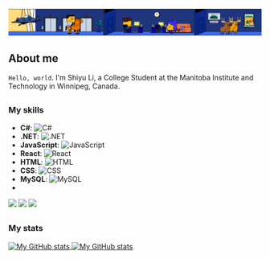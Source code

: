 ![Banner](banner.gif)

## About me

`Hello, world`. I'm Shiyu Li, a College Student at the Manitoba Institute and Technology in Winnipeg, Canada.




##

### My skills

- **C#**: ![C#](https://img.shields.io/badge/C%23-Skill-blue)
- **.NET**: ![.NET](https://img.shields.io/badge/.NET-Skill-blue)
- **JavaScript**: ![JavaScript](https://img.shields.io/badge/JavaScript-Skill-yellow)
- **React**: ![React](https://img.shields.io/badge/React-Skill-blue)
- **HTML**: ![HTML](https://img.shields.io/badge/HTML-Skill-red)
- **CSS**: ![CSS](https://img.shields.io/badge/CSS-Skill-brightgreen)
- **MySQL**: ![MySQL](https://img.shields.io/badge/MySQL-Skill-orange)
- 
![](https://img.shields.io/badge/code-javascript-informational?style=for-the-badge&logo=javascript&logoColor=white&color=5E74C2)
![](https://img.shields.io/badge/web-html-informational?style=for-the-badge&logo=html5&logoColor=white&color=5E74C2)
![](https://img.shields.io/badge/web-css-informational?style=for-the-badge&logo=css3&logoColor=white&color=5E74C2)

##

### My stats

<a href="https://github.com/shiyuli05">
  <img height="205px" align="center" src="https://github-readme-stats.vercel.app/api?username=shiyuli05&theme=vue&show_icons=true" alt="My GitHub stats" />
</a>
<a href="https://github.com/mrspecht">
  <img align="center" src="https://github-readme-stats.vercel.app/api/top-langs/?username=shiyuli05&theme=vue&hide=Ruby&show_icons=true&langs_count=3" alt="My 
  GitHub stats"/>
</a>
